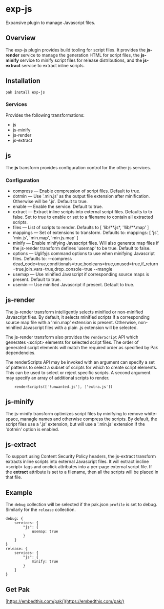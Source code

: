 exp-js
===

Expansive plugin to manage Javascript files.

## Overview

The exp-js plugin provides build tooling for script files. It provides the **js-render** service to manage the generation HTML for script files, the **js-minify** service to minify script files for release distributions, and the **js-extract** service to extract inline scripts.

## Installation

    pak install exp-js

### Services

Provides the following transformations:

* js
* js-minify
* js-render
* js-extract

## js

The **js** transform provides configuration control for the other js services.

### Configuration

* compress &mdash; Enable compression of script files. Default to true.
* dotmin &mdash; Use '.min.js' as the output file extension after minification. Otherwise will be '.js'.  Default to true.
* enable &mdash; Enable the service. Default to true.
* extract &mdash; Extract inline scripts into external script files. Defaults to to false. Set to true to enable or set
    to a filename to contain all extracted scripts.
* files &mdash; List of scripts to render. Defaults to [ 'lib/\*\*.js*, '!lib/\*\*.map' ]
* mappings &mdash; Set of extensions to transform. Defaults to: mappings: [ 'js', 'min.js', 'min.map', 'min.js.map' ]
* minify &mdash; Enable minifying Javascript files. Will also generate map files if the js-render transform defines 'usemap' to be true. Default to false.
* options &mdash; Uglifyjs command options to use when minifying Javascript files. Defaults to:
--compress dead_code=true,conditionals=true,booleans=true,unused=true,if_return=true,join_vars=true,drop_console=true --mangle
* usemap &mdash; Use minified Javascript if corresponding source maps is present. Default to true.
* usemin &mdash; Use minified Javascript if present. Default to true.

## js-render

The js-render transform intelligently selects minified or non-minified Javascript files. By default, it selects minified scripts if a corresponding source map file with a 'min.map' extension is present. Otherwise, non-minified Javascript files with a plain .js extension will be selected.

The js-render transform also provides the `renderScript` API which generates &lt;script&gt; elements for selected script files. The order of generated script elements will match the required order as specified by Pak dependencies.

The renderScripts API may be invoked with an argument can specify a set of patterns to select a subset of scripts for which to create script elements. This can be used to select or reject specific scripts. A second argument may specify an array of additional scripts to render.

```
    renderScripts(['!unwanted.js'], ['extra.js'])
```

## js-minify

The js-minify transform optimizes script files by minifying to remove white-space, managle names and otherwise compress the scripts. By default, the script files use a '.js' extension, but will use a '.min.js' extension if the 'dotmin' option is enabled.


## js-extract

To support using Content Security Policy headers, the js-extract transform extracts inline scripts into external Javascript files. It will extract incline \<script> tags and onclick attributes into a per-page external script file. If the **extract** attribute is set to a filename, then all the scripts will be placed in that file.

## Example

The `debug` collection will be selected if the pak.json `profile` is set to debug. Similarly for the `release` collection.

```
debug: {
    services: {
        "js": {
            usemap: true
        }
    }
}
release: {
    services: {
        "js": {
            minify: true
        }
    }
}
```

## Get Pak

[https://embedthis.com/pak/](https://embedthis.com/pak/)
